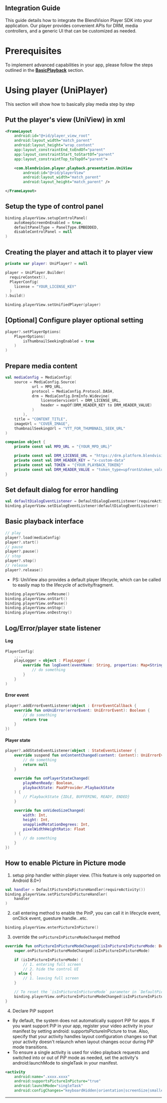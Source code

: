 ## Integration Guide

This guide details how to integrate the BlendVision Player SDK into your application. Our player provides
convenient APIs for DRM, media controllers, and a generic UI that can be customized as needed.

# Prerequisites

To implement advanced capabilities in your app, please follow the steps outlined in the [**BasicPlayback**](https://github.com/BlendVision/Android-Player-Samples/tree/main/BasicPlayback) section.

# Using player (UniPlayer)

This section will show how to basically play media step by step

## Put the player's view (UniView) in xml

```xml
<FrameLayout
    android:id="@+id/player_view_root"
    android:layout_width="match_parent"
    android:layout_height="wrap_content"
    app:layout_constraintEnd_toEndOf="parent"
    app:layout_constraintStart_toStartOf="parent"
    app:layout_constraintTop_toTopOf="parent">

    <com.blendvision.player.playback.presentation.UniView
        android:id="@+id/playerView"
        android:layout_width="match_parent"
        android:layout_height="match_parent" />

</FrameLayout>
```

## Setup the type of control panel

```kotlin
binding.playerView.setupControlPanel(
    autoKeepScreenOnEnabled = true,
    defaultPanelType = PanelType.EMBEDDED,
    disableControlPanel = null
)
```

## Creating the player and attach it to player view

```kotlin
private var player: UniPlayer? = null

player = UniPlayer.Builder(
  requireContext(),
  PlayerConfig(
    license = "YOUR_LICENSE_KEY"
  )
).build()

binding.playerView.setUnifiedPlayer(player)
```

## [Optional] Configure player optional setting

```kotlin
player?.setPlayerOptions(
    PlayerOptions(
        isThumbnailSeekingEnabled = true
    )
)
```

## Prepare media content

```kotlin
val mediaConfig = MediaConfig(
    source = MediaConfig.Source(
            url = MPD_URL,
            protocol = MediaConfig.Protocol.DASH,
            drm = MediaConfig.DrmInfo.Widevine(
                licenseServiceUrl = DRM_LICENSE_URL,
                header = mapOf(DRM_HEADER_KEY to DRM_HEADER_VALUE)
            )
        ),
    title = "CONTENT_TITLE",
    imageUrl = "COVER_IMAGE",
    thumbnailSeekingUrl = "VTT_FOR_THUMBNAIL_SEEK_URL"
)

companion object {
    private const val MPD_URL = "{YOUR_MPD_URL}"

    private const val DRM_LICENSE_URL = "https://drm.platform.blendvision.com/api/v3/drm/license"
    private const val DRM_HEADER_KEY = "x-custom-data"
    private const val TOKEN = "{YOUR_PLAYBACK_TOKEN}"
    private const val DRM_HEADER_VALUE = "token_type=upfront&token_value=$TOKEN"
}
```

## Set default dialog for error handling

```kotlin
val defaultDialogEventListener = DefaultDialogEventListener(requireActivity(), binding.playerView)
binding.playerView.setDialogEventListener(defaultDialogEventListener)
```

## Basic playback interface

```kotlin
// play
player?.load(mediaConfig)
player?.start()
// pause
player?.pause()
// stop
player?.stop()
// release
player?.release()
```

- PS: UniView also provides a default player lifecycle, which can be called to easily map to the
  lifecycle of activity/fragment.

```kotlin
binding.playerView.onResume()
binding.playerView.onStart()
binding.playerView.onPause()
binding.playerView.onStop()
binding.playerView.onDestroy()
```

## Log/Error/player state listener

#### Log

```kotlin
PlayerConfig(
    ...,
    playLogger = object : PlayLogger {
        override fun logEvent(eventName: String, properties: Map<String, Any>) {
            // do something
        }
    }
)
```

#### Error event

```kotlin
player?.addErrorEventListener(object : ErrorEventCallback {
    override fun onUniError(errorEvent: UniErrorEvent): Boolean {
        // do something
        return true
    }
})
```

#### Player state

```kotlin
player?.addStateEventListener(object : StateEventListener {
    override suspend fun onContentChanged(content: Content): UniErrorEvent? {
        // do something
        return null
    }

    override fun onPlayerStateChanged(
        playWhenReady: Boolean,
        playbackState: PaaSProvider.PlaybackState
    ) {
        // PlaybackState {IDLE, BUFFERING, READY, ENDED}
    }

    override fun onVideoSizeChanged(
        width: Int,
        height: Int,
        unappliedRotationDegrees: Int,
        pixelWidthHeightRatio: Float
    ) {
        // do something
    }
})
```

## How to enable Picture in Picture mode

1. setup pinp handler within player view. (This feature is only supported on Android 8.0+)

```kotlin
val handler = DefaultPictureInPictureHandler(requireActivity())
binding.playerView.setPictureInPictureHandler(
    handler
)
```

2. call entering method to enable the PinP, you can call it in lifecycle event, onClick event,
   guesture handle...etc.

```kotlin
binding.playerView.enterPictureInPicture()
```

3. override the `onPictureInPictureModeChanged` method

```kotlin
override fun onPictureInPictureModeChanged(isInPictureInPictureMode: Boolean) {
    super.onPictureInPictureModeChanged(isInPictureInPictureMode)

    if (isInPictureInPictureMode) {
        // 1. entering full screen
        // 2. hide the control UI
    } else {
        // 1. leaving full screen
    }

    // To reset the `isInPictureInPictureMode` parameter in `DefaultPictureInPictureHandler`, the following method needs to be called.
    binding.playerView.onPictureInPictureModeChanged(isInPictureInPictureMode)
}
```

4. Declare PiP support

- By default, the system does not automatically support PiP for apps. If you want support PiP in
  your app, register your video activity in your manifest by setting android:
  supportsPictureInPicture to true. Also, specify that your activity handles layout configuration
  changes so that your activity doesn't relaunch when layout changes occur during PiP mode
  transitions.
- To ensure a single activity is used for video playback requests and switched into or out of PiP
  mode as needed, set the activity's android:launchMode to singleTask in your manifest.

```xml
<activity
    android:name=".xxxx.xxxx"
    android:supportsPictureInPicture="true"
    android:launchMode="singleTask"
    android:configChanges="keyboardHidden|orientation|screenSize|smallestScreenSize|screenLayout" />
```

---

